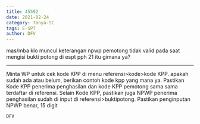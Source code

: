 ```yaml
---
title: 45592
date: 2021-02-24
category: Tanya-SC
tags: E-SPT
author: DFV
---
```


mas/mba klo muncul keterangan npwp pemotong tidak valid pada saat mengisi bukti potong di espt pph 21 itu gimana ya?

---

Minta WP untuk cek kode KPP di menu referensi>kode>kode KPP. apakah sudah ada atau belum, berikan contoh kode kpp yang mana ya. Pastikan Kode KPP penerima penghasilan dan kode KPP pemotong sama sama terdaftar di referensi. Selain Kode KPP, pastikan juga NPWP penerima penghasilan sudah di input di referensi>buktipotong. Pastikan penginputan NPWP benar, 15 digit

`DFV`
